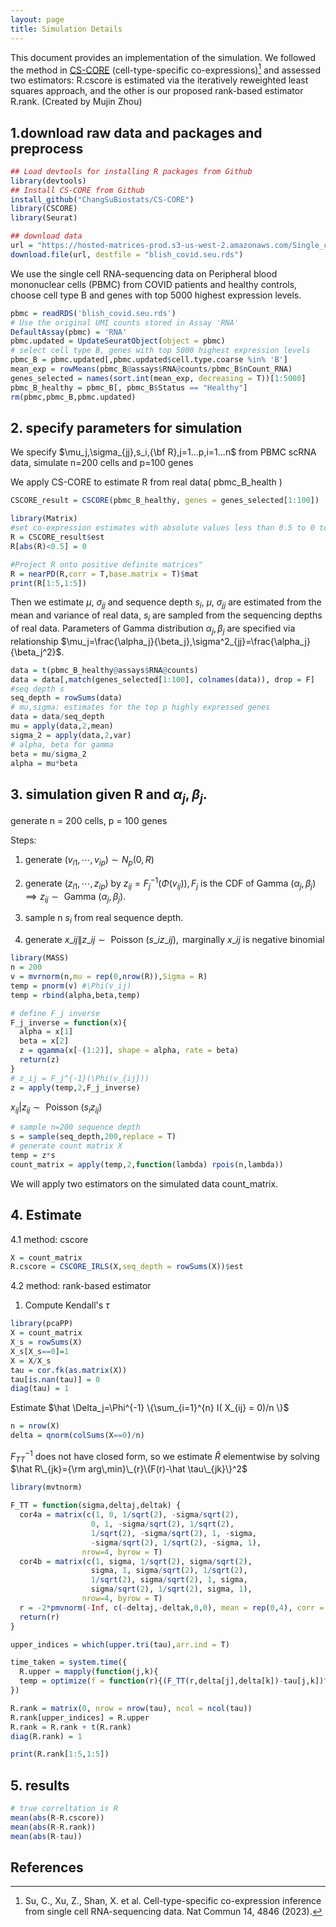 ```yaml
---
layout: page
title: Simulation Details
---
```


This document provides an implementation of the simulation. We followed the method in [CS-CORE](https://www.nature.com/articles/s41467-023-40503-7) (cell-type-specific co-expressions)[^fn1] and assessed two estimators: R.cscore is estimated via the iteratively reweighted least squares approach, and the other is our proposed rank-based estimator R.rank.
(Created by Mujin Zhou)

## 1.download raw data and packages and preprocess
```R
## Load devtools for installing R packages from Github
library(devtools)
## Install CS-CORE from Github
install_github("ChangSuBiostats/CS-CORE")
library(CSCORE)
library(Seurat)
```
```R
## download data
url = "https://hosted-matrices-prod.s3-us-west-2.amazonaws.com/Single_cell_atlas_of_peripheral_immune_response_to_SARS_CoV_2_infection-25/blish_covid.seu.rds"
download.file(url, destfile = "blish_covid.seu.rds")
```
We use the single cell RNA-sequencing data on Peripheral blood mononuclear cells (PBMC) from COVID patients and healthy controls, choose cell type B and genes with top 5000 highest expression levels.  
```R
pbmc = readRDS('blish_covid.seu.rds')
# Use the original UMI counts stored in Assay 'RNA'
DefaultAssay(pbmc) = 'RNA'
pbmc.updated = UpdateSeuratObject(object = pbmc) 
# select cell type B, genes with top 5000 highest expression levels
pbmc_B = pbmc.updated[,pbmc.updated$cell.type.coarse %in% 'B']
mean_exp = rowMeans(pbmc_B@assays$RNA@counts/pbmc_B$nCount_RNA)
genes_selected = names(sort.int(mean_exp, decreasing = T))[1:5000]
pbmc_B_healthy = pbmc_B[, pbmc_B$Status == "Healthy"]
rm(pbmc,pbmc_B,pbmc.updated)
```
## 2. specify parameters for simulation

We specify $\mu_j,\sigma_{jj},s_i,{\bf R},j=1...p,i=1...n$ from PBMC scRNA data, simulate n=200 cells and p=100 genes

We apply CS-CORE to estimate R from real data( pbmc_B_health )
```R
CSCORE_result = CSCORE(pbmc_B_healthy, genes = genes_selected[1:100])
```
```R
library(Matrix)
#set co-expression estimates with absolute values less than 0.5 to 0 to encourage sparsity
R = CSCORE_result$est
R[abs(R)<0.5] = 0

#Project R onto positive definite matrices"
R = nearPD(R,corr = T,base.matrix = T)$mat 
print(R[1:5,1:5])
```

Then we estimate $\mu$, $\sigma_{jj}$ and sequence depth $s_i$, $\mu$, $\sigma_{jj}$ are estimated from the mean and variance of real data, $s_i$ are sampled from the sequencing depths of real data. Parameters of Gamma distribution $\alpha_j, \beta_j$ are specified via relationship $\mu_j=\frac{\alpha_j}{\beta_j},\sigma^2_{jj}=\frac{\alpha_j}{\beta_j^2}$.  
```R
data = t(pbmc_B_healthy@assays$RNA@counts)
data = data[,match(genes_selected[1:100], colnames(data)), drop = F]
#seq depth s
seq_depth = rowSums(data)
# mu,sigma: estimates for the top p highly expressed genes
data = data/seq_depth
mu = apply(data,2,mean)
sigma_2 = apply(data,2,var)
# alpha, beta for gamma
beta = mu/sigma_2
alpha = mu*beta
```

## 3. simulation given R and $\alpha_j,\beta_j$.

generate n = 200 cells, p = 100 genes

Steps:
1. generate $(v_{i1},\cdots,v_{ip}) \sim N_p(0,R)$

2. generate $(z_{i1},\cdots,z_{ip})$ by $z_{ij} = F_j^{-1}(\Phi(v_{ij})), F_j \text{ is the CDF of Gamma }(\alpha_j,\beta_j)\implies z_{ij} \sim \text{ Gamma } (\alpha_j,\beta_j)$.

3. sample n $s_i$ from real sequence depth.

4. generate $x\_{ij}\|z\_{ij} \sim \text{ Poisson }(s\_iz\_{ij}), \text{ marginally } x\_{ij}\text{ is negative binomial}$

```R
library(MASS)
n = 200
v = mvrnorm(n,mu = rep(0,nrow(R)),Sigma = R)
temp = pnorm(v) #\Phi(v_ij)
temp = rbind(alpha,beta,temp)
```
```R
# define F_j inverse
F_j_inverse = function(x){
  alpha = x[1]
  beta = x[2]
  z = qgamma(x[-(1:2)], shape = alpha, rate = beta)
  return(z)
}
# z_ij = F_j^{-1}(\Phi(v_{ij}))
z = apply(temp,2,F_j_inverse)
```

$x_{ij}|z_{ij} \sim \text{ Poisson }(s_iz_{ij})$
```R
# sample n=200 sequence depth
s = sample(seq_depth,200,replace = T)
# generate count matrix X
temp = z*s
count_matrix = apply(temp,2,function(lambda) rpois(n,lambda))
```
We will apply two estimators on the simulated data count_matrix.

## 4. Estimate

4.1 method: cscore
```R
X = count_matrix
R.cscore = CSCORE_IRLS(X,seq_depth = rowSums(X))$est
```

4.2 method: rank-based estimator

1. Compute Kendall's $\tau$
```R
library(pcaPP)
X = count_matrix
X_s = rowSums(X)
X_s[X_s==0]=1
X = X/X_s
tau = cor.fk(as.matrix(X))
tau[is.nan(tau)] = 0
diag(tau) = 1
```
Estimate $\hat \Delta_j=\Phi^{-1} \{\sum_{i=1}^{n} I( X_{ij} = 0)/n \}$
```R
n = nrow(X)
delta = qnorm(colSums(X==0)/n) 
```
$F_{TT}^{-1}$ does not have closed form, so we estimate $\hat R$ elementwise by solving $\hat R\_{jk}={\rm arg\,min}\_{r}\{F(r)-\hat \tau\_{jk}\}^2$

```R
library(mvtnorm)

F_TT = function(sigma,deltaj,deltak) {
  cor4a = matrix(c(1, 0, 1/sqrt(2), -sigma/sqrt(2),
                  0, 1, -sigma/sqrt(2), 1/sqrt(2),
                  1/sqrt(2), -sigma/sqrt(2), 1, -sigma,
                  -sigma/sqrt(2), 1/sqrt(2), -sigma, 1),
                nrow=4, byrow = T)
  cor4b = matrix(c(1, sigma, 1/sqrt(2), sigma/sqrt(2),
                  sigma, 1, sigma/sqrt(2), 1/sqrt(2),
                  1/sqrt(2), sigma/sqrt(2), 1, sigma,
                  sigma/sqrt(2), 1/sqrt(2), sigma, 1),
                nrow=4, byrow = T)
  r = -2*pmvnorm(-Inf, c(-deltaj,-deltak,0,0), mean = rep(0,4), corr = cor4a) + 2*pmvnorm(-Inf, c(-deltaj,-deltak,0,0), mean = rep(0,4), corr = cor4b)
  return(r)
}

upper_indices = which(upper.tri(tau),arr.ind = T)

time_taken = system.time({
  R.upper = mapply(function(j,k){
  temp = optimize(f = function(r){(F_TT(r,delta[j],delta[k])-tau[j,k])^2},interval = c(-1,1));temp$minimum}, upper_indices[,1],upper_indices[,2])
})

R.rank = matrix(0, nrow = nrow(tau), ncol = ncol(tau))
R.rank[upper_indices] = R.upper
R.rank = R.rank + t(R.rank)
diag(R.rank) = 1

print(R.rank[1:5,1:5])
```
## 5. results
```R
# true correltation is R
mean(abs(R-R.cscore))
mean(abs(R-R.rank))
mean(abs(R-tau)) 
```

## References
[^fn1]: Su, C., Xu, Z., Shan, X. et al. Cell-type-specific co-expression inference from single cell RNA-sequencing data. Nat Commun 14, 4846 (2023).
